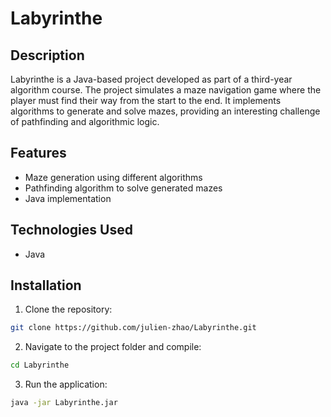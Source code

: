 # Labyrinthe

## Description

Labyrinthe is a Java-based project developed as part of a third-year algorithm course. The project simulates a maze navigation game where the player must find their way from the start to the end. It implements algorithms to generate and solve mazes, providing an interesting challenge of pathfinding and algorithmic logic.

## Features

- Maze generation using different algorithms
- Pathfinding algorithm to solve generated mazes
- Java implementation

## Technologies Used

- Java

## Installation

1. Clone the repository:
  ```bash
  git clone https://github.com/julien-zhao/Labyrinthe.git
  ```
2. Navigate to the project folder and compile:
  ```bash
  cd Labyrinthe
  ```
3. Run the application:
  ```bash
  java -jar Labyrinthe.jar
  ```
